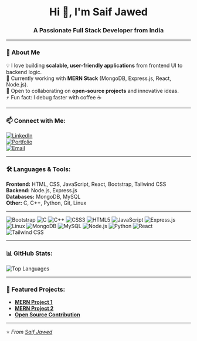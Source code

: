 <h1 align="center">Hi 👋, I'm Saif Jawed</h1>
<h3 align="center">A Passionate Full Stack Developer from India</h3>

---

### 🚀 About Me  
💡 I love building **scalable, user-friendly applications** from frontend UI to backend logic.  
🌱 Currently working with **MERN Stack** (MongoDB, Express.js, React, Node.js).  
🤝 Open to collaborating on **open-source projects** and innovative ideas.  
⚡ Fun fact: I debug faster with coffee ☕  

---

### 📫 Connect with Me:
[![LinkedIn](https://img.shields.io/badge/LinkedIn-0077B5?style=for-the-badge&logo=linkedin&logoColor=white)](https://linkedin.com/in/your-link)  
[![Portfolio](https://img.shields.io/badge/Portfolio-000000?style=for-the-badge&logo=web&logoColor=white)](https://your-portfolio-link.com)  
[![Email](https://img.shields.io/badge/Email-D14836?style=for-the-badge&logo=gmail&logoColor=white)](mailto:saifjavedranchi@gmail.com)  

---

### 🛠 Languages & Tools:
**Frontend:** HTML, CSS, JavaScript, React, Bootstrap, Tailwind CSS  
**Backend:** Node.js, Express.js  
**Databases:** MongoDB, MySQL  
**Other:** C, C++, Python, Git, Linux  

---

![Bootstrap](https://img.shields.io/badge/Bootstrap-563D7C?style=for-the-badge&logo=bootstrap&logoColor=white)
![C](https://img.shields.io/badge/C-00599C?style=for-the-badge&logo=c&logoColor=white)
![C++](https://img.shields.io/badge/C++-00599C?style=for-the-badge&logo=cplusplus&logoColor=white)
![CSS3](https://img.shields.io/badge/CSS3-1572B6?style=for-the-badge&logo=css3&logoColor=white)
![HTML5](https://img.shields.io/badge/HTML5-E34F26?style=for-the-badge&logo=html5&logoColor=white)
![JavaScript](https://img.shields.io/badge/JavaScript-F7DF1E?style=for-the-badge&logo=javascript&logoColor=black)
![Express.js](https://img.shields.io/badge/Express.js-000000?style=for-the-badge&logo=express&logoColor=white)
![Linux](https://img.shields.io/badge/Linux-FCC624?style=for-the-badge&logo=linux&logoColor=black)
![MongoDB](https://img.shields.io/badge/MongoDB-4EA94B?style=for-the-badge&logo=mongodb&logoColor=white)
![MySQL](https://img.shields.io/badge/MySQL-005C84?style=for-the-badge&logo=mysql&logoColor=white)
![Node.js](https://img.shields.io/badge/Node.js-339933?style=for-the-badge&logo=nodedotjs&logoColor=white)
![Python](https://img.shields.io/badge/Python-3776AB?style=for-the-badge&logo=python&logoColor=white)
![React](https://img.shields.io/badge/React-20232A?style=for-the-badge&logo=react&logoColor=61DAFB)
![Tailwind CSS](https://img.shields.io/badge/Tailwind_CSS-38B2AC?style=for-the-badge&logo=tailwind-css&logoColor=white)

---

### 📊 GitHub Stats:
![Top Languages](https://github-readme-stats.vercel.app/api/top-langs/?username=saifjawed&layout=compact&theme=tokyonight)  

---

### 🚀 Featured Projects:
- **[MERN Project 1](https://github.com/yourusername/project1)**   
- **[MERN Project 2](https://github.com/yourusername/project2)** 
- **[Open Source Contribution](https://github.com/yourusername/project3)**

---

⭐ *From [Saif Jawed](https://github.com/saifjawed)*
